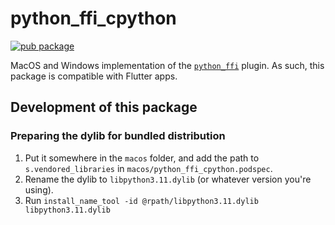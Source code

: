 # python_ffi_cpython

[![pub package](https://img.shields.io/pub/v/python_ffi_cpython.svg)](https://pub.dev/packages/python_ffi_cpython)

MacOS and Windows implementation of the [`python_ffi`](https://pub.dev/packages/python_ffi) plugin.
As such, this package is compatible with Flutter apps.

## Development of this package

### Preparing the dylib for bundled distribution

1. Put it somewhere in the `macos` folder, and add the path to `s.vendored_libraries`
   in `macos/python_ffi_cpython.podspec`.
2. Rename the dylib to `libpython3.11.dylib` (or whatever version you're using).
3. Run `install_name_tool -id @rpath/libpython3.11.dylib libpython3.11.dylib`
